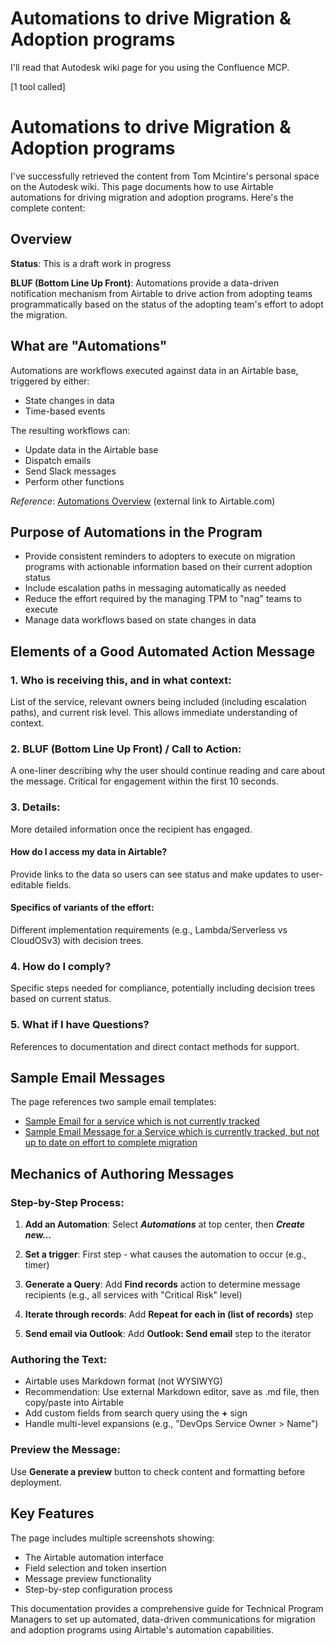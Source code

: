 # Automations to drive Migration & Adoption programs

I'll read that Autodesk wiki page for you using the Confluence MCP.

[1 tool called]

# Automations to drive Migration & Adoption programs

I've successfully retrieved the content from Tom Mcintire's personal space on the Autodesk wiki. This page documents how to use Airtable automations for driving migration and adoption programs. Here's the complete content:

## Overview

**Status**: This is a draft work in progress

**BLUF (Bottom Line Up Front)**: Automations provide a data-driven notification mechanism from Airtable to drive action from adopting teams programmatically based on the status of the adopting team's effort to adopt the migration.

## What are "Automations"

Automations are workflows executed against data in an Airtable base, triggered by either:
- State changes in data 
- Time-based events

The resulting workflows can:
- Update data in the Airtable base
- Dispatch emails
- Send Slack messages
- Perform other functions

*Reference*: [Automations Overview](https://support.airtable.com/docs/automations-overview-articles) (external link to Airtable.com)

## Purpose of Automations in the Program

- Provide consistent reminders to adopters to execute on migration programs with actionable information based on their current adoption status
- Include escalation paths in messaging automatically as needed
- Reduce the effort required by the managing TPM to "nag" teams to execute
- Manage data workflows based on state changes in data

## Elements of a Good Automated Action Message

### 1. Who is receiving this, and in what context:
List of the service, relevant owners being included (including escalation paths), and current risk level. This allows immediate understanding of context.

### 2. BLUF (Bottom Line Up Front) / Call to Action:
A one-liner describing why the user should continue reading and care about the message. Critical for engagement within the first 10 seconds.

### 3. Details:
More detailed information once the recipient has engaged.

#### How do I access my data in Airtable?
Provide links to the data so users can see status and make updates to user-editable fields.

#### Specifics of variants of the effort:
Different implementation requirements (e.g., Lambda/Serverless vs CloudOSv3) with decision trees.

### 4. How do I comply?
Specific steps needed for compliance, potentially including decision trees based on current status.

### 5. What if I have Questions?
References to documentation and direct contact methods for support.

## Sample Email Messages

The page references two sample email templates:
- [Sample Email for a service which is not currently tracked](https://wiki.autodesk.com/x/uP1Srw)
- [Sample Email Message for a Service which is currently tracked, but not up to date on effort to complete migration](https://wiki.autodesk.com/x/q-1Srw)

## Mechanics of Authoring Messages

### Step-by-Step Process:

1. **Add an Automation**: Select ***Automations*** at top center, then ***Create new...***

2. **Set a trigger**: First step - what causes the automation to occur (e.g., timer)

3. **Generate a Query**: Add **Find records** action to determine message recipients (e.g., all services with "Critical Risk" level)

4. **Iterate through records**: Add **Repeat for each in (list of records)** step

5. **Send email via Outlook**: Add **Outlook: Send email** step to the iterator

### Authoring the Text:

- Airtable uses Markdown format (not WYSIWYG)
- Recommendation: Use external Markdown editor, save as .md file, then copy/paste into Airtable
- Add custom fields from search query using the **+** sign
- Handle multi-level expansions (e.g., "DevOps Service Owner > Name")

### Preview the Message:
Use **Generate a preview** button to check content and formatting before deployment.

## Key Features

The page includes multiple screenshots showing:
- The Airtable automation interface
- Field selection and token insertion
- Message preview functionality
- Step-by-step configuration process

This documentation provides a comprehensive guide for Technical Program Managers to set up automated, data-driven communications for migration and adoption programs using Airtable's automation capabilities.
